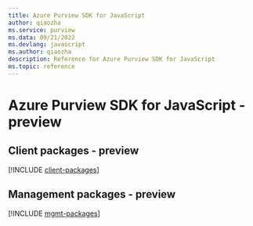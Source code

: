 ```yaml
---
title: Azure Purview SDK for JavaScript
author: qiaozha
ms.service: purview
ms.data: 09/21/2022
ms.devlang: javascript
ms.author: qiaozha
description: Reference for Azure Purview SDK for JavaScript
ms.topic: reference
---
```

# Azure Purview SDK for JavaScript - preview

## Client packages - preview
[!INCLUDE [client-packages](purview-client-index.md)]
## Management packages - preview
[!INCLUDE [mgmt-packages](purview-mgmt-index.md)]
